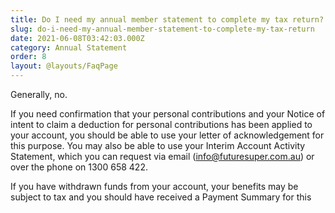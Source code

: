 ```yaml
---
title: Do I need my annual member statement to complete my tax return?
slug: do-i-need-my-annual-member-statement-to-complete-my-tax-return
date: 2021-06-08T03:42:03.000Z
category: Annual Statement
order: 8
layout: @layouts/FaqPage
---
```


Generally, no.

If you need confirmation that your personal contributions and your Notice of intent to claim a deduction for personal contributions has been applied to your account, you should be able to use your letter of acknowledgement for this purpose. You may also be able to use your Interim Account Activity Statement, which you can request via email ([info@futuresuper.com.au](mailto:info@futuresuper.com.au)) or over the phone on 1300 658 422.

If you have withdrawn funds from your account, your benefits may be subject to tax and you should have received a Payment Summary for this
